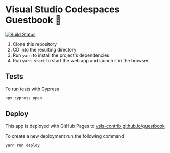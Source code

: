 # Visual Studio Codespaces Guestbook 📖

[![Build Status](https://dev.azure.com/vsls-contrib/vsls-guestbook/_apis/build/status/vsls-contrib.vsls-guestbook?branchName=master)](https://dev.azure.com/vsls-contrib/vsls-guestbook/_build/latest?definitionId=1&branchName=master)

1. Clone this repository
2. CD into the resulting directory
3. Run `yarn` to install the project's dependencies
4. Run `yarn start` to start the web app and launch it in the browser




## Tests

To run tests with Cypress

```shell
npx cypress open
```

## Deploy

This app is deployed with GitHub Pages to [vsls-contrib.github.io/guestbook](https://vsls-contrib.github.io/guestbook/)

To create a new deployment run the following command

```shell
yarn run deploy
```
